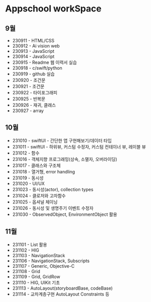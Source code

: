 # Appschool workSpace

## 9월 
* 230911 - HTML/CSS
* 230912 - Ai vision web
* 230913 - JavaScript
* 230914 - JavaScript
* 230915 - Readme 웹 이력서 실습
* 230918 - c/swift/python
* 230919 - github 실습
* 230920 - 조건문
* 230921 - 조건문
* 230922 - 타이포그래피
* 230925 - 반복문
* 230926 - 재귀, 클래스  
* 230927 - array

## 10월
* 231010 - swiftUI - 간단한 앱 구현해보기/데이터 타입
* 231011 - swiftUI - 하위뷰, 커스텀 수정자, 커스텀 컨테이너 뷰, 레이블 뷰
* 231012 - 함수
* 231016 - 객체지향 프로그래밍(상속, 소멸자, 오버라이딩)
* 231017 - 클래스와 구조체
* 231018 - 열거형, error handling
* 231019 - 동시성
* 231020 - UI/UX
* 231023 - 동시성(actor), collection types
* 231024 - 클로저와 고차함수
* 231025 - 옵셔널 체이닝
* 231026 - 동시성 및 생명주기 이벤트 수정자
* 231030 - ObservedObject, EnvironmentObject 활용

## 11월
* 231101 - List 활용
* 231102 - HIG
* 231103 - NavigationStack
* 231106 - NavigationStack, Subscripts 
* 231107 - Generic, Objective-C
* 231108 - Grid
* 231109 - Grid, GridRow
* 231110 - HIG, UIKit 기초
* 231113 - AutoLayout(storyboardBase, codeBase)
* 231114 - 교차계층구현 AutoLayout Constraints 등
